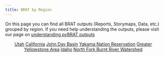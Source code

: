 ```yaml
---
title: BRAT by Region
---
```


On this page you can find all BRAT outputs (Reports, Storymaps, Data, etc.) grouped by region. If you need help understanding the outputs, please visit our page on [understanding pyBRAT outputs](https://brat.riverscapes.xyz/Documentation/Outputs/)

<div align="center">
	<a class="hollow button" href="{{ site.baseurl }}/Regions/USA/UDWR_Utah"><i class="fa fa-map"></i> Utah</a> 
	<a class="hollow button" href="{{ site.baseurl }}/Regions/USA/TNC_SierraNevada"><i class="fa fa-map"></i> California</a> 
	<a class="hollow button" href="{{ site.baseurl }}/Regions/USA/NFJDWC_JohnDay"><i class="fa fa-map"></i> John Day Basin</a> 
	<a class="hollow button" href="{{ site.baseurl }}/Regions/USA/Yakama_Nation"><i class="fa fa-map"></i> Yakama Nation Reservation</a> 
	<a class="hollow button" href="{{ site.baseurl }}/Regions/USA/USFS_GYA"><i class="fa fa-map"></i> Greater Yellowstone Area</a> 
	<a class="hollow button" href="{{ site.baseurl }}/Regions/USA/IDFG_Idaho"><i class="fa fa-map"></i> Idaho</a> 
	<a class="hollow button" href="{{ site.baseurl }}/Regions/USA/PBWC_Burnt"><i class="fa fa-map"></i> North Fork Burnt River Watershed</a> 
</div>

